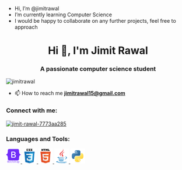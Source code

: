 -  Hi, I’m @jimitrawal
-  I’m currently learning Computer Science
-  I would be happy to collaborate on any further projects, feel free to approach
<h1 align="center">Hi 👋, I'm Jimit Rawal</h1>
<h3 align="center">A passionate computer science student</h3>

<p align="left"> <img src="https://komarev.com/ghpvc/?username=jimitrawal&label=Profile%20views&color=0e75b6&style=flat" alt="jimitrawal" /> </p>

- 📫 How to reach me **jimitrawal15@gmail.com**

<h3 align="left">Connect with me:</h3>
<p align="left">
<a href="https://linkedin.com/in/jimit-rawal-7773aa285" target="blank"><img align="center" src="https://raw.githubusercontent.com/rahuldkjain/github-profile-readme-generator/master/src/images/icons/Social/linked-in-alt.svg" alt="jimit-rawal-7773aa285" height="30" width="40" /></a>
</p>

<h3 align="left">Languages and Tools:</h3>
<p align="left"> <a href="https://getbootstrap.com" target="_blank" rel="noreferrer"> <img src="https://raw.githubusercontent.com/devicons/devicon/master/icons/bootstrap/bootstrap-plain-wordmark.svg" alt="bootstrap" width="40" height="40"/> </a> <a href="https://www.w3schools.com/css/" target="_blank" rel="noreferrer"> <img src="https://raw.githubusercontent.com/devicons/devicon/master/icons/css3/css3-original-wordmark.svg" alt="css3" width="40" height="40"/> </a> <a href="https://www.w3.org/html/" target="_blank" rel="noreferrer"> <img src="https://raw.githubusercontent.com/devicons/devicon/master/icons/html5/html5-original-wordmark.svg" alt="html5" width="40" height="40"/> </a> <a href="https://www.java.com" target="_blank" rel="noreferrer"> <img src="https://raw.githubusercontent.com/devicons/devicon/master/icons/java/java-original.svg" alt="java" width="40" height="40"/> </a> <a href="https://www.python.org" target="_blank" rel="noreferrer"> <img src="https://raw.githubusercontent.com/devicons/devicon/master/icons/python/python-original.svg" alt="python" width="40" height="40"/> </a> </p>

<!---
jimitrawal/jimitrawal is a ✨ special ✨ repository because its `README.md` (this file) appears on your GitHub profile.
You can click the Preview link to take a look at your changes.
--->
